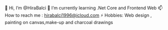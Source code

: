 


 👋 Hi, I’m @HiraBalci
 🌱 I’m currently learning .Net Core and Frontend Web
 📫 How to reach me : hirabalci1996@icloud.com
 ⚡ Hobbies: Web design , painting on canvas,make-up and charcoal drawings
